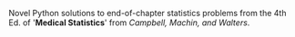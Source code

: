 Novel Python solutions to end-of-chapter statistics problems from the 4th Ed. of '**Medical Statistics**' from *Campbell, Machin, and Walters*. 
